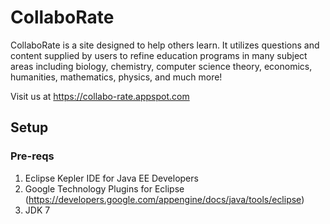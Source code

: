 # CollaboRate
CollaboRate is a site designed to help others learn. It utilizes questions and content supplied by users to refine education programs in many subject areas including biology, chemistry, computer science theory, economics, humanities, mathematics, physics, and much more!

Visit us at https://collabo-rate.appspot.com

## Setup
### Pre-reqs
1. Eclipse Kepler IDE for Java EE Developers
2. Google Technology Plugins for Eclipse (https://developers.google.com/appengine/docs/java/tools/eclipse)
3. JDK 7
